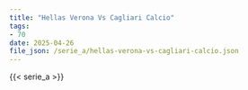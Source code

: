 ```yaml
---
title: "Hellas Verona Vs Cagliari Calcio"
tags:
- 70
date: 2025-04-26
file_json: /serie_a/hellas-verona-vs-cagliari-calcio.json
---
```


{{< serie_a >}}
